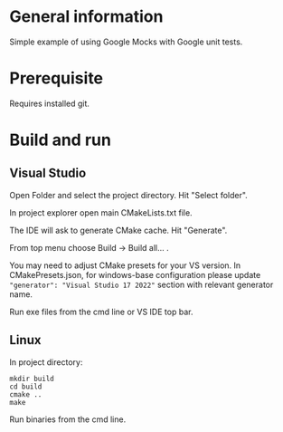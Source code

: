 # General information

Simple example of using Google Mocks with Google unit tests.

# Prerequisite

Requires installed git.

# Build and run

## Visual Studio

Open Folder and select the project directory. Hit "Select folder".

In project explorer open main CMakeLists.txt file.

The IDE will ask to generate CMake cache. Hit "Generate".

From top menu choose Build -> Build all... .

You may need to adjust CMake presets for your VS version. In CMakePresets.json,
for windows-base configuration please update `"generator": "Visual Studio 17 2022"`
section with relevant generator name.

Run exe files from the cmd line or VS IDE top bar.

## Linux

In project directory:
```
mkdir build
cd build
cmake ..
make
```

Run binaries from the cmd line.


